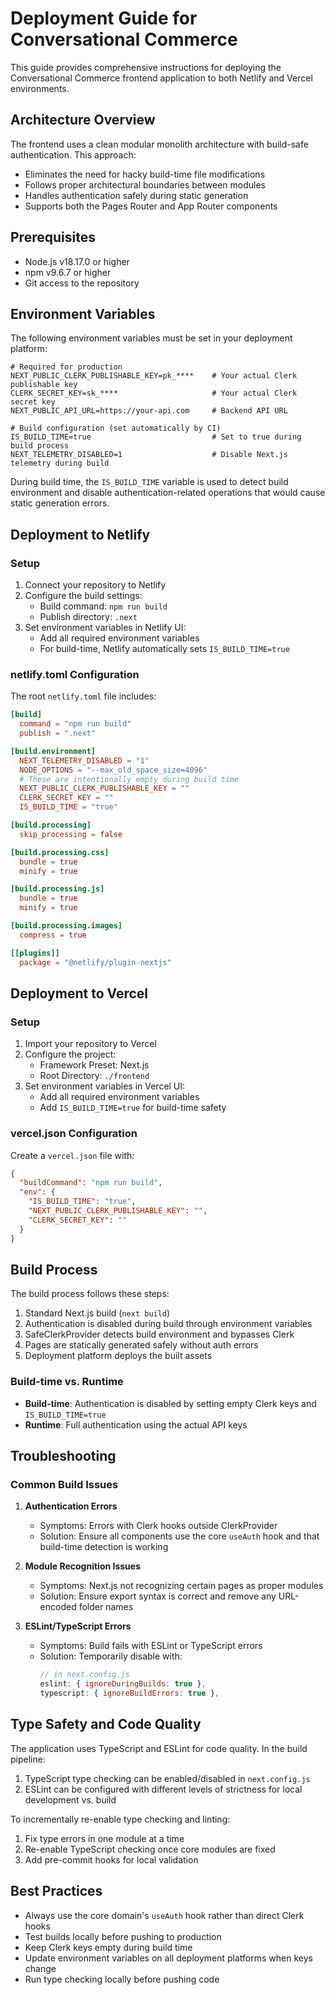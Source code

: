 # Deployment Guide for Conversational Commerce

This guide provides comprehensive instructions for deploying the Conversational Commerce frontend application to both Netlify and Vercel environments.

## Architecture Overview

The frontend uses a clean modular monolith architecture with build-safe authentication. This approach:

- Eliminates the need for hacky build-time file modifications
- Follows proper architectural boundaries between modules
- Handles authentication safely during static generation
- Supports both the Pages Router and App Router components

## Prerequisites

- Node.js v18.17.0 or higher
- npm v9.6.7 or higher
- Git access to the repository

## Environment Variables

The following environment variables must be set in your deployment platform:

```
# Required for production
NEXT_PUBLIC_CLERK_PUBLISHABLE_KEY=pk_****    # Your actual Clerk publishable key
CLERK_SECRET_KEY=sk_****                     # Your actual Clerk secret key
NEXT_PUBLIC_API_URL=https://your-api.com     # Backend API URL

# Build configuration (set automatically by CI)
IS_BUILD_TIME=true                           # Set to true during build process
NEXT_TELEMETRY_DISABLED=1                    # Disable Next.js telemetry during build
```

During build time, the `IS_BUILD_TIME` variable is used to detect build environment and disable authentication-related operations that would cause static generation errors.

## Deployment to Netlify

### Setup

1. Connect your repository to Netlify
2. Configure the build settings:
   - Build command: `npm run build`
   - Publish directory: `.next`
3. Set environment variables in Netlify UI:
   - Add all required environment variables
   - For build-time, Netlify automatically sets `IS_BUILD_TIME=true`

### netlify.toml Configuration

The root `netlify.toml` file includes:

```toml
[build]
  command = "npm run build"
  publish = ".next"

[build.environment]
  NEXT_TELEMETRY_DISABLED = "1"
  NODE_OPTIONS = "--max_old_space_size=4096"
  # These are intentionally empty during build time
  NEXT_PUBLIC_CLERK_PUBLISHABLE_KEY = ""
  CLERK_SECRET_KEY = ""
  IS_BUILD_TIME = "true"

[build.processing]
  skip_processing = false

[build.processing.css]
  bundle = true
  minify = true

[build.processing.js]
  bundle = true
  minify = true

[build.processing.images]
  compress = true

[[plugins]]
  package = "@netlify/plugin-nextjs"
```

## Deployment to Vercel

### Setup

1. Import your repository to Vercel
2. Configure the project:
   - Framework Preset: Next.js
   - Root Directory: `./frontend`
3. Set environment variables in Vercel UI:
   - Add all required environment variables
   - Add `IS_BUILD_TIME=true` for build-time safety

### vercel.json Configuration

Create a `vercel.json` file with:

```json
{
  "buildCommand": "npm run build",
  "env": {
    "IS_BUILD_TIME": "true",
    "NEXT_PUBLIC_CLERK_PUBLISHABLE_KEY": "",
    "CLERK_SECRET_KEY": ""
  }
}
```

## Build Process

The build process follows these steps:

1. Standard Next.js build (`next build`)
2. Authentication is disabled during build through environment variables
3. SafeClerkProvider detects build environment and bypasses Clerk
4. Pages are statically generated safely without auth errors
5. Deployment platform deploys the built assets

### Build-time vs. Runtime

- **Build-time**: Authentication is disabled by setting empty Clerk keys and `IS_BUILD_TIME=true`
- **Runtime**: Full authentication using the actual API keys

## Troubleshooting

### Common Build Issues

1. **Authentication Errors**

   - Symptoms: Errors with Clerk hooks outside ClerkProvider
   - Solution: Ensure all components use the core `useAuth` hook and that build-time detection is working

2. **Module Recognition Issues**

   - Symptoms: Next.js not recognizing certain pages as proper modules
   - Solution: Ensure export syntax is correct and remove any URL-encoded folder names

3. **ESLint/TypeScript Errors**
   - Symptoms: Build fails with ESLint or TypeScript errors
   - Solution: Temporarily disable with:
     ```js
     // in next.config.js
     eslint: { ignoreDuringBuilds: true },
     typescript: { ignoreBuildErrors: true },
     ```

## Type Safety and Code Quality

The application uses TypeScript and ESLint for code quality. In the build pipeline:

1. TypeScript type checking can be enabled/disabled in `next.config.js`
2. ESLint can be configured with different levels of strictness for local development vs. build

To incrementally re-enable type checking and linting:

1. Fix type errors in one module at a time
2. Re-enable TypeScript checking once core modules are fixed
3. Add pre-commit hooks for local validation

## Best Practices

- Always use the core domain's `useAuth` hook rather than direct Clerk hooks
- Test builds locally before pushing to production
- Keep Clerk keys empty during build time
- Update environment variables on all deployment platforms when keys change
- Run type checking locally before pushing code
